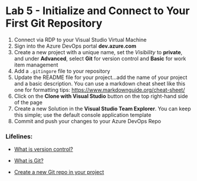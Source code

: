 # Lab 5 - Initialize and Connect to Your First Git Repository

1. Connect via RDP to your Visual Studio Virtual Machine
1. Sign into the Azure DevOps portal **dev.azure.com**
2. Create a new project with a unique name, set the *Visibility* to **private**, and under **Advanced**, select **Git** for version control and **Basic** for work item management
4. Add a `.gitingore` file to your repository
5. Update the README file for your project...add the name of your project and a basic description. You can use a markdown cheat sheet like this one for formatting tips: https://www.markdownguide.org/cheat-sheet/
6. Click on the **Clone with Visual Studio** button on the top right-hand side of the page
7. Create a new Solution in the **Visual Studio Team Explorer**. You can keep this simple; use the default console application template
8. Commit and push your changes to your Azure DevOps Repo

### Lifelines:

* [What is version control?](https://docs.microsoft.com/en-us/azure/devops/learn/git/what-is-version-control)

* [What is Git?](https://docs.microsoft.com/en-us/azure/devops/learn/git/what-is-git)

* [Create a new Git repo in your project](https://docs.microsoft.com/en-us/azure/devops/repos/git/create-new-repo)